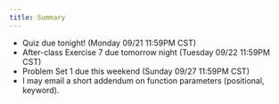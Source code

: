 ```yaml
---
title: Summary
---
```


- Quiz due tonight! (Monday 09/21 11:59PM CST)
- After-class Exercise 7 due tomorrow night (Tuesday 09/22 11:59PM CST)
- Problem Set 1 due this weekend (Sunday 09/27 11:59PM CST)
- I may email a short addendum on function parameters (positional, keyword).
